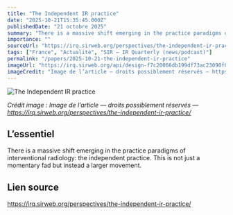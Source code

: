 ```yaml
---
title: "The Independent IR practice"
date: "2025-10-21T15:35:45.000Z"
publishedDate: "21 octobre 2025"
summary: "There is a massive shift emerging in the practice paradigms of interventional radiology: the independent practice. This is not just a momentary fad but instead a larger movement."
importance: ""
sourceUrl: "https://irq.sirweb.org/perspectives/the-independent-ir-practice/"
tags: ["France", "Actualité", "SIR — IR Quarterly (news/podcast)"]
permalink: "/papers/2025-10-21-the-independent-ir-practice"
imageUrl: "https://irq.sirweb.org/api/design-f7c20066db199df73ac23090f00f5d89/favicon.png"
imageCredit: "Image de l’article — droits possiblement réservés — https://irq.sirweb.org/perspectives/the-independent-ir-practice/"
---
```


![The Independent IR practice](https://irq.sirweb.org/api/design-f7c20066db199df73ac23090f00f5d89/favicon.png)

*Crédit image : Image de l’article — droits possiblement réservés — https://irq.sirweb.org/perspectives/the-independent-ir-practice/*

## L’essentiel

There is a massive shift emerging in the practice paradigms of interventional radiology: the independent practice. This is not just a momentary fad but instead a larger movement.

## Lien source

https://irq.sirweb.org/perspectives/the-independent-ir-practice/

